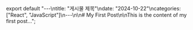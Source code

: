 export default "---\ntitle: \"게시물 제목\"\ndate: \"2024-10-22\"\ncategories: [\"React\", \"JavaScript\"]\n---\n\n# My First Post\n\nThis is the content of my first post...";